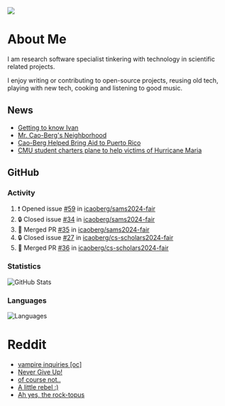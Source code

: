 ![](https://komarev.com/ghpvc/?username=icaoberg)

# About Me
I am research software specialist tinkering with technology in scientific related projects.

I enjoy writing or contributing to open-source projects, reusing old tech, playing with new tech, cooking and listening to good music.

## News
* [Getting to know Ivan](https://www.psc.edu/ivan-inside-psc-spotlight-2/)
* [Mr. Cao-Berg's Neighborhood](https://www.cmu.edu/engage/about-us/news/alumni/profile-cao-berg.html)
* [Cao-Berg Helped Bring Aid to Puerto Rico](https://www.cmu.edu/piper/news/archives/2018/february/ivan-cao-berg.html)
* [CMU student charters plane to help victims of Hurricane Maria](http://thetartan.org/2017/10/30/news/puerto-rico-aid)

## GitHub
### Activity
<!--START_SECTION:activity-->
1. ❗ Opened issue [#59](https://github.com/icaoberg/sams2024-fair/issues/59) in [icaoberg/sams2024-fair](https://github.com/icaoberg/sams2024-fair)
2. 🔒 Closed issue [#34](https://github.com/icaoberg/sams2024-fair/issues/34) in [icaoberg/sams2024-fair](https://github.com/icaoberg/sams2024-fair)
3. 🎉 Merged PR [#35](https://github.com/icaoberg/sams2024-fair/pull/35) in [icaoberg/sams2024-fair](https://github.com/icaoberg/sams2024-fair)
4. 🔒 Closed issue [#27](https://github.com/icaoberg/cs-scholars2024-fair/issues/27) in [icaoberg/cs-scholars2024-fair](https://github.com/icaoberg/cs-scholars2024-fair)
5. 🎉 Merged PR [#36](https://github.com/icaoberg/cs-scholars2024-fair/pull/36) in [icaoberg/cs-scholars2024-fair](https://github.com/icaoberg/cs-scholars2024-fair)
<!--END_SECTION:activity-->

### Statistics
![GitHub Stats](https://github-readme-stats.vercel.app/api?username=icaoberg&count_private=true&show_icons=true)

### Languages
![Languages](https://github-readme-stats.vercel.app/api/top-langs/?username=icaoberg&show_icons=true&langs_count=10&hide=HTML,C,CSS,M)

# Reddit
<!-- BLOG-POST-LIST:START -->
- [vampire inquiries [oc]](https://www.reddit.com/r/u_icaoberg/comments/1705gy9/vampire_inquiries_oc/)
- [Never Give Up!](https://www.reddit.com/r/u_icaoberg/comments/13mcab5/never_give_up/)
- [of course not..](https://www.reddit.com/r/u_icaoberg/comments/13mc9h5/of_course_not/)
- [A little rebel :&rpar;](https://www.reddit.com/r/u_icaoberg/comments/13mc6yc/a_little_rebel/)
- [Ah yes, the rock-topus](https://www.reddit.com/r/u_icaoberg/comments/13mc4xk/ah_yes_the_rocktopus/)
<!-- BLOG-POST-LIST:END -->

